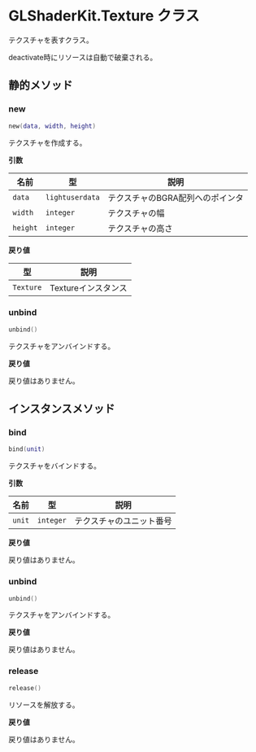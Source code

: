 # GLShaderKit.Texture クラス

テクスチャを表すクラス。

deactivate時にリソースは自動で破棄される。

## 静的メソッド

### new

```lua
new(data, width, height)
```

テクスチャを作成する。

**引数**

| 名前 | 型 | 説明 |
| --- | --- | --- |
| `data` | `lightuserdata` | テクスチャのBGRA配列へのポインタ |
| `width` | `integer` | テクスチャの幅 |
| `height` | `integer` | テクスチャの高さ |

**戻り値**

| 型 | 説明 |
| --- | --- |
| `Texture` | Textureインスタンス |

### unbind

```lua
unbind()
```

テクスチャをアンバインドする。

**戻り値**

戻り値はありません。

## インスタンスメソッド

### bind

```lua
bind(unit)
```

テクスチャをバインドする。

**引数**

| 名前 | 型 | 説明 |
| --- | --- | --- |
| `unit` | `integer` | テクスチャのユニット番号 |

**戻り値**

戻り値はありません。

### unbind

```lua
unbind()
```

テクスチャをアンバインドする。

**戻り値**

戻り値はありません。

### release

```lua
release()
```

リソースを解放する。

**戻り値**

戻り値はありません。

